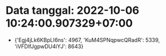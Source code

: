 # Data tanggal: 2022-10-06 10:24:00.907329+07:00

* {'Egj4jLk6KBpLI6ns': 4967, 'KuM4SPNqpwcQRadR': 5339, 'iVFDlfJgpwDU4iYJ': 8643}
